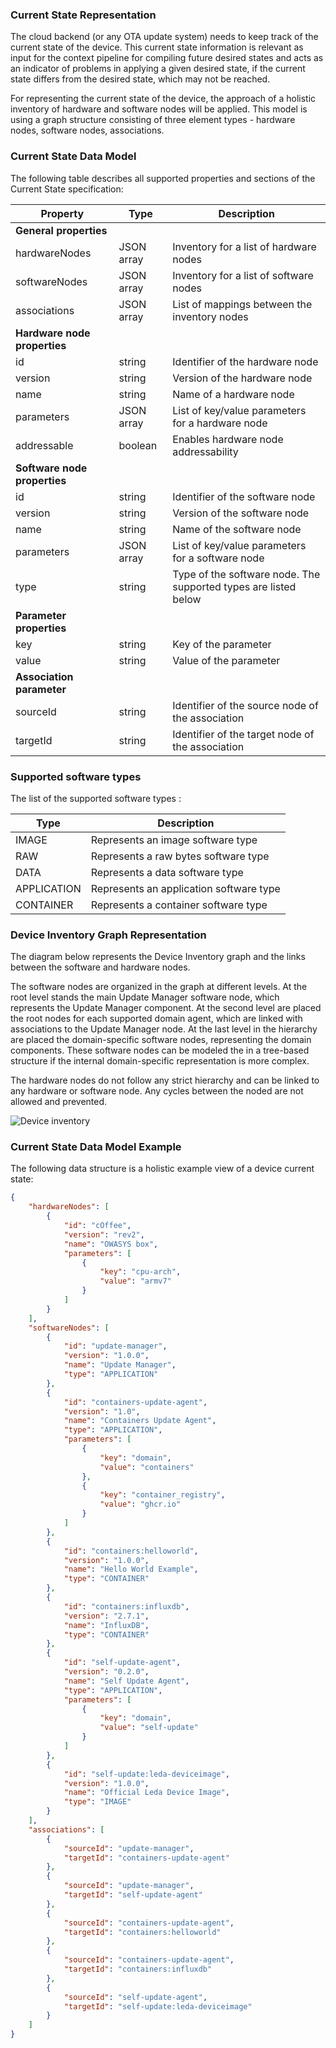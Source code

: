 ### Current State Representation

The cloud backend (or any OTA update system) needs to keep track of the current state of the device. This current state information is relevant as input for the context pipeline for compiling future desired states and acts as an indicator of problems in applying a given desired state, if the current state differs from the desired state, which may not be reached.

For representing the current state of the device, the approach of a holistic inventory of hardware and software nodes will be applied. This model is using a graph structure consisting of three element types - hardware nodes, software nodes, associations.

### Current State Data Model

The following table describes all supported properties and sections of the Current State specification:

| Property | Type | Description |
| - | - | - |
| **General properties** | | |
| hardwareNodes | JSON array | Inventory for a list of hardware nodes |
| softwareNodes | JSON array | Inventory for a list of software nodes |
| associations | JSON array | List of mappings between the inventory nodes |
| **Hardware node properties** | | |
| id | string | Identifier of the hardware node |
| version | string | Version of the hardware node |
| name | string | Name of a hardware node |
| parameters | JSON array | List of key/value parameters for a hardware node |
| addressable | boolean | Enables hardware node addressability |
| **Software node properties** | | |
| id | string | Identifier of the software node |
| version | string | Version of the software node |
| name | string | Name of the software node |
| parameters | JSON array | List of key/value parameters for a software node |
| type | string | Type of the software node. The supported types are listed below |
| **Parameter properties** | | |
| key | string | Key of the parameter |
| value | string | Value of the parameter |
| **Association parameter** | | |
| sourceId | string | Identifier of the source node of the association |
| targetId | string | Identifier of the target node of the association |

### Supported software types

The list of the supported software types :

| Type | Description |
| - | - |
| IMAGE | Represents an image software type |
| RAW | Represents a raw bytes software type |
| DATA | Represents a data software type |
| APPLICATION | Represents an application software type |
| CONTAINER | Represents a container software type |

### Device Inventory Graph Representation

The diagram below represents the Device Inventory graph and the links between the software and hardware nodes.

The software nodes are organized in the graph at different levels. At the root level stands the main Update Manager software node, which represents the Update Manager component. At the second level are placed the root nodes for each supported domain agent, which are linked with associations to the Update Manager node. At the last level in the hierarchy are placed the domain-specific software nodes, representing the domain components. These software nodes can be modeled the in a tree-based structure if the internal domain-specific representation is more complex.

The hardware nodes do not follow any strict hierarchy and can be linked to any hardware or software node. Any cycles between the noded are not allowed and prevented.

![Device inventory](/_assets/device-inventory.svg)

### Current State Data Model Example

The following data structure is a holistic example view of a device current state:
```json
{
	"hardwareNodes": [
		{
			"id": "cOffee",
			"version": "rev2",
			"name": "OWASYS box",
			"parameters": [
				{
					"key": "cpu-arch",
					"value": "armv7"
				}
			]
		}
	],
	"softwareNodes": [
		{
			"id": "update-manager",
			"version": "1.0.0",
			"name": "Update Manager",
			"type": "APPLICATION"
		},
		{
			"id": "containers-update-agent",
			"version": "1.0",
			"name": "Containers Update Agent",
			"type": "APPLICATION",
			"parameters": [
				{
					"key": "domain",
					"value": "containers"
				},
				{
					"key": "container_registry",
					"value": "ghcr.io"
				}
			]
		},
		{
			"id": "containers:helloworld",
			"version": "1.0.0",
			"name": "Hello World Example",
			"type": "CONTAINER"
		},
		{
			"id": "containers:influxdb",
			"version": "2.7.1",
			"name": "InfluxDB",
			"type": "CONTAINER"
		},
		{
			"id": "self-update-agent",
			"version": "0.2.0",
			"name": "Self Update Agent",
			"type": "APPLICATION",
			"parameters": [
				{
					"key": "domain",
					"value": "self-update"
				}
			]
		},
		{
			"id": "self-update:leda-deviceimage",
			"version": "1.0.0",
			"name": "Official Leda Device Image",
			"type": "IMAGE"
		}
	],
	"associations": [
		{
			"sourceId": "update-manager",
			"targetId": "containers-update-agent"
		},
		{
			"sourceId": "update-manager",
			"targetId": "self-update-agent"
		},
		{
			"sourceId": "containers-update-agent",
			"targetId": "containers:helloworld"
		},
		{
			"sourceId": "containers-update-agent",
			"targetId": "containers:influxdb"
		},
		{
			"sourceId": "self-update-agent",
			"targetId": "self-update:leda-deviceimage"
		}
	]
}
```
